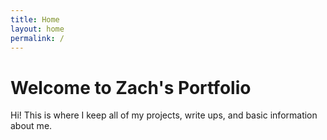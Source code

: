 ```yaml
---
title: Home
layout: home
permalink: /
---
```



# Welcome to Zach's Portfolio

Hi! This is where I keep all of my projects, write ups, and basic information about me.  
